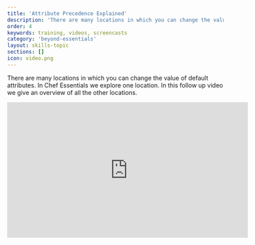 ```yaml
---
title: 'Attribute Precedence Explained'
description: 'There are many locations in which you can change the value of default attributes. In Chef Essentials we explore one location. In this follow up video we give an overview of all the other locations.'
order: 4
keywords: training, videos, screencasts
category: 'beyond-essentials'
layout: skills-topic
sections: []
icon: video.png
---
```


There are many locations in which you can change the value of default attributes. In Chef Essentials we explore one location. In this follow up video we give an overview of all the other locations.

<iframe width="560" height="315" src="https://www.youtube.com/embed/k_D_-p20mpU?list=PL11cZfNdwNyNciM-PmIrO0hkSZB-ir52t" frameborder="0" allowfullscreen></iframe>
